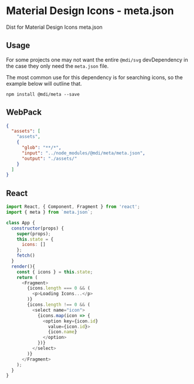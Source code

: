 # Material Design Icons - meta.json

Dist for Material Design Icons meta.json

## Usage

For some projects one may not want the entire `@mdi/svg` devDependency in the case they only need the `meta.json` file.

The most common use for this dependency is for searching icons, so the example below will outline that.

`npm install @mdi/meta --save`

## WebPack

```json
{
  "assets": [
    "assets",
    {
      "glob": "**/*",
      "input": "../node_modules/@mdi/meta/meta.json",
      "output": "./assets/"
    }
  ]
}
```

## React

```js
import React, { Component, Fragment } from 'react';
import { meta } from `meta.json`;

class App {
  constructor(props) {
    super(props);
    this.state = {
      icons: []
    };
    fetch()
  }
  render(){
    const { icons } = this.state;
    return (
      <Fragment>
        {icons.length === 0 && (
          <p>Loading Icons...</p>
        )}
        {icons.length !== 0 && (
          <select name="icon">
            {icons.map(icon => {
              <option key={icon.id}
                value={icon.id}>
                {icon.name}
              </option>
            })}
          </select>
        )}
      </Fragment>
    );
  }
}
```